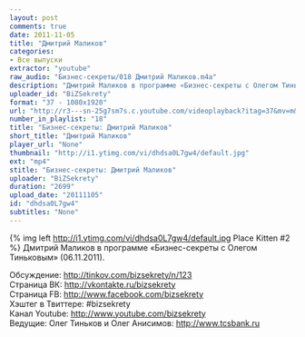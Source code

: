 ```yaml
---
layout: post
comments: true
date: 2011-11-05
title: "Дмитрий Маликов"
categories:
- Все выпуски
extractor: "youtube"
raw_audio: "Бизнес-секреты/018 Дмитрий Маликов.m4a"
description: "Дмитрий Маликов в программе «Бизнес-секреты с Олегом Тиньковым» (06.11.2011).\n\nОбсуждение: http://tinkov.com/bizsekrety/n/123\nСтраница ВК: http://vkontakte.ru/bizsekrety\nСтраница FB: http://www.facebook.com/bizsekrety\nХэштег в Твиттере: #bizsekrety\nКанал Youtube: http://www.youtube.com/bizsekrety\nВедущие: Олег Тиньков и Олег Анисимов: http://www.tcsbank.ru"
uploader_id: "BiZSekrety"
format: "37 - 1080x1920"
url: "http://r3---sn-25g7sm7s.c.youtube.com/videoplayback?itag=37&mv=m&mt=1362843916&upn=6FtsA6e7U1g&id=76176c6b42fb830e&expire=1362865351&source=youtube&cp=U0hVR1hRU19KS0NONV9QS1dEOl9HWnJTVkJfVlR6&sver=3&ip=92.255.182.31&key=yt1&ms=au&fexp=900064%2C920704%2C912806%2C902000%2C919512%2C929901%2C913605%2C925006%2C906938%2C931202%2C931401%2C908529%2C930803%2C920201%2C930101%2C930603%2C906834&newshard=yes&sparams=cp%2Cid%2Cip%2Cipbits%2Citag%2Cratebypass%2Csource%2Cupn%2Cexpire&ipbits=8&ratebypass=yes&signature=C92CA54ADA40D55922D3618B9FE313CDB856E8F7.326122087EDA636CC5F49DBF1ED52868F72148BC"
number_in_playlist: "18"
title: "Бизнес-секреты: Дмитрий Маликов"
short_title: "Дмитрий Маликов"
player_url: "None"
thumbnail: "http://i1.ytimg.com/vi/dhdsa0L7gw4/default.jpg"
ext: "mp4"
stitle: "Бизнес-секреты: Дмитрий Маликов"
uploader: "BiZSekrety"
duration: "2699"
upload_date: "20111105"
id: "dhdsa0L7gw4"
subtitles: "None"
---
```


{% img left http://i1.ytimg.com/vi/dhdsa0L7gw4/default.jpg Place Kitten #2 %}
Дмитрий Маликов в программе «Бизнес-секреты с Олегом Тиньковым» (06.11.2011).  
  
Обсуждение: http://tinkov.com/bizsekrety/n/123  
Страница ВК: http://vkontakte.ru/bizsekrety  
Страница FB: http://www.facebook.com/bizsekrety  
Хэштег в Твиттере: #bizsekrety  
Канал Youtube: http://www.youtube.com/bizsekrety  
Ведущие: Олег Тиньков и Олег Анисимов: http://www.tcsbank.ru